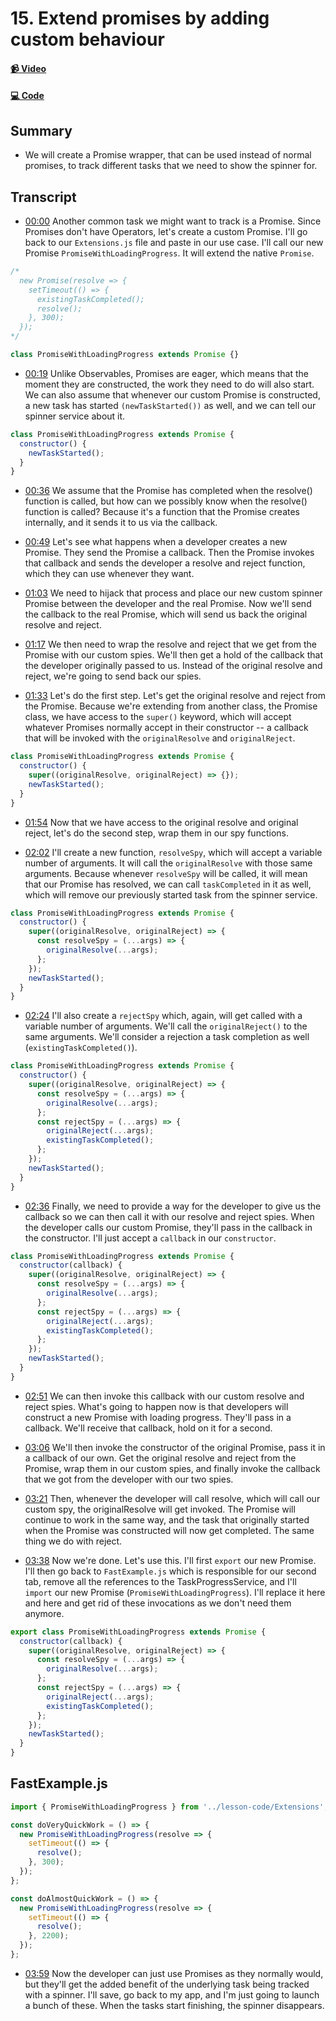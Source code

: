 # 15. Extend promises by adding custom behaviour

#### [📹 Video](https://egghead.io/lessons/rxjs-extend-promises-by-adding-custom-behaviour)

#### [💻 Code](https://github.com/rarmatei/egghead-thinking-reactively/blob/lesson-15/src/lesson-code/TaskProgressService.js)

## Summary

- We will create a Promise wrapper, that can be used instead of normal promises, to track different tasks that we need to show the spinner for.

## Transcript

- [00:00](https://egghead.io/lessons/rxjs-extend-promises-by-adding-custom-behaviour#t=0) Another common task we might want to track is a Promise. Since Promises don't have Operators, let's create a custom Promise. I'll go back to our `Extensions.js` file and paste in our use case. I'll call our new Promise `PromiseWithLoadingProgress`. It will extend the native `Promise`.

```js
/*
  new Promise(resolve => {
    setTimeout(() => {
      existingTaskCompleted();
      resolve();
    }, 300);
  });
*/

class PromiseWithLoadingProgress extends Promise {}
```

- [00:19](https://egghead.io/lessons/rxjs-extend-promises-by-adding-custom-behaviour#t=19) Unlike Observables, Promises are eager, which means that the moment they are constructed, the work they need to do will also start. We can also assume that whenever our custom Promise is constructed, a new task has started `(newTaskStarted())` as well, and we can tell our spinner service about it.

```js
class PromiseWithLoadingProgress extends Promise {
  constructor() {
    newTaskStarted();
  }
}
```

- [00:36](https://egghead.io/lessons/rxjs-extend-promises-by-adding-custom-behaviour#t=36) We assume that the Promise has completed when the resolve() function is called, but how can we possibly know when the resolve() function is called? Because it's a function that the Promise creates internally, and it sends it to us via the callback.

- [00:49](https://egghead.io/lessons/rxjs-extend-promises-by-adding-custom-behaviour#t=49) Let's see what happens when a developer creates a new Promise. They send the Promise a callback. Then the Promise invokes that callback and sends the developer a resolve and reject function, which they can use whenever they want.

- [01:03](https://egghead.io/lessons/rxjs-extend-promises-by-adding-custom-behaviour#t=63) We need to hijack that process and place our new custom spinner Promise between the developer and the real Promise. Now we'll send the callback to the real Promise, which will send us back the original resolve and reject.

- [01:17](https://egghead.io/lessons/rxjs-extend-promises-by-adding-custom-behaviour#t=77) We then need to wrap the resolve and reject that we get from the Promise with our custom spies. We'll then get a hold of the callback that the developer originally passed to us. Instead of the original resolve and reject, we're going to send back our spies.

- [01:33](https://egghead.io/lessons/rxjs-extend-promises-by-adding-custom-behaviour#t=93) Let's do the first step. Let's get the original resolve and reject from the Promise. Because we're extending from another class, the Promise class, we have access to the `super()` keyword, which will accept whatever Promises normally accept in their constructor -- a callback that will be invoked with the `originalResolve` and `originalReject`.

```js
class PromiseWithLoadingProgress extends Promise {
  constructor() {
    super((originalResolve, originalReject) => {});
    newTaskStarted();
  }
}
```

- [01:54](https://egghead.io/lessons/rxjs-extend-promises-by-adding-custom-behaviour#t=114) Now that we have access to the original resolve and original reject, let's do the second step, wrap them in our spy functions.

- [02:02](https://egghead.io/lessons/rxjs-extend-promises-by-adding-custom-behaviour#t=122) I'll create a new function, `resolveSpy`, which will accept a variable number of arguments. It will call the `originalResolve` with those same arguments. Because whenever `resolveSpy` will be called, it will mean that our Promise has resolved, we can call `taskCompleted` in it as well, which will remove our previously started task from the spinner service.

```js
class PromiseWithLoadingProgress extends Promise {
  constructor() {
    super((originalResolve, originalReject) => {
      const resolveSpy = (...args) => {
        originalResolve(...args);
      };
    });
    newTaskStarted();
  }
}
```

- [02:24](https://egghead.io/lessons/rxjs-extend-promises-by-adding-custom-behaviour#t=144) I'll also create a `rejectSpy` which, again, will get called with a variable number of arguments. We'll call the `originalReject()` to the same arguments. We'll consider a rejection a task completion as well (`existingTaskCompleted()`).

```js
class PromiseWithLoadingProgress extends Promise {
  constructor() {
    super((originalResolve, originalReject) => {
      const resolveSpy = (...args) => {
        originalResolve(...args);
      };
      const rejectSpy = (...args) => {
        originalReject(...args);
        existingTaskCompleted();
      };
    });
    newTaskStarted();
  }
}
```

- [02:36](https://egghead.io/lessons/rxjs-extend-promises-by-adding-custom-behaviour#t=156) Finally, we need to provide a way for the developer to give us the callback so we can then call it with our resolve and reject spies. When the developer calls our custom Promise, they'll pass in the callback in the constructor. I'll just accept a `callback` in our `constructor`.

```js
class PromiseWithLoadingProgress extends Promise {
  constructor(callback) {
    super((originalResolve, originalReject) => {
      const resolveSpy = (...args) => {
        originalResolve(...args);
      };
      const rejectSpy = (...args) => {
        originalReject(...args);
        existingTaskCompleted();
      };
    });
    newTaskStarted();
  }
}
```

- [02:51](https://egghead.io/lessons/rxjs-extend-promises-by-adding-custom-behaviour#t=171) We can then invoke this callback with our custom resolve and reject spies. What's going to happen now is that developers will construct a new Promise with loading progress. They'll pass in a callback. We'll receive that callback, hold on it for a second.

- [03:06](https://egghead.io/lessons/rxjs-extend-promises-by-adding-custom-behaviour#t=186) We'll then invoke the constructor of the original Promise, pass it in a callback of our own. Get the original resolve and reject from the Promise, wrap them in our custom spies, and finally invoke the callback that we got from the developer with our two spies.

- [03:21](https://egghead.io/lessons/rxjs-extend-promises-by-adding-custom-behaviour#t=201) Then, whenever the developer will call resolve, which will call our custom spy, the originalResolve will get invoked. The Promise will continue to work in the same way, and the task that originally started when the Promise was constructed will now get completed. The same thing we do with reject.

- [03:38](https://egghead.io/lessons/rxjs-extend-promises-by-adding-custom-behaviour#t=218) Now we're done. Let's use this. I'll first `export` our new Promise. I'll then go back to `FastExample.js` which is responsible for our second tab, remove all the references to the TaskProgressService, and I'll `import` our new Promise (`PromiseWithLoadingProgress`). I'll replace it here and here and get rid of these invocations as we don't need them anymore.

```js
export class PromiseWithLoadingProgress extends Promise {
  constructor(callback) {
    super((originalResolve, originalReject) => {
      const resolveSpy = (...args) => {
        originalResolve(...args);
      };
      const rejectSpy = (...args) => {
        originalReject(...args);
        existingTaskCompleted();
      };
    });
    newTaskStarted();
  }
}
```

## FastExample.js

```js
import { PromiseWithLoadingProgress } from '../lesson-code/Extensions';

const doVeryQuickWork = () => {
  new PromiseWithLoadingProgress(resolve => {
    setTimeout(() => {
      resolve();
    }, 300);
  });
};

const doAlmostQuickWork = () => {
  new PromiseWithLoadingProgress(resolve => {
    setTimeout(() => {
      resolve();
    }, 2200);
  });
};
```

- [03:59](https://egghead.io/lessons/rxjs-extend-promises-by-adding-custom-behaviour#t=239) Now the developer can just use Promises as they normally would, but they'll get the added benefit of the underlying task being tracked with a spinner. I'll save, go back to my app, and I'm just going to launch a bunch of these. When the tasks start finishing, the spinner disappears.
